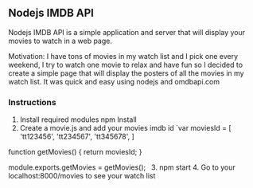 ## Nodejs IMDB API

Nodejs IMDB API is a simple application and server that will display your movies to watch in a web page.

Motivation:
I have tons of movies in my watch list and I pick one every weekend, I try to watch one movie to relax and have fun so I decided to create a simple page that will display the posters of all the movies in my watch list. It was quick and easy using nodejs and omdbapi.com

### Instructions

1. Install required modules npm Install
2. Create a movie.js and add your movies imdb id
`var moviesId = [
'tt123456',
'tt234567',
'tt345678',
]

function getMovies()
{
  return moviesId;
}

module.exports.getMovies = getMovies();`
`
3. npm start
4. Go to your localhost:8000/movies to see your watch list
